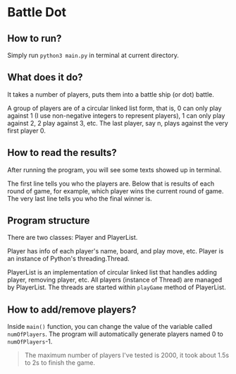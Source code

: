 # Battle Dot

## How to run?

Simply run `python3 main.py` in terminal at current directory.

## What does it do?

It takes a number of players, puts them into a battle ship (or dot) battle. 

A group of players are of a circular linked list form, that is, 0 can only play against 1 (I use non-negative integers to represent players), 1 can only play against 2, 2 play against 3, etc. The last player, say n, plays against the very first player 0. 

## How to read the results?

After running the program, you will see some texts showed up in terminal.

The first line tells you who the players are. Below that is results of each round of game, for example, which player wins the current round of game. The very last line tells you who the final winner is.

## Program structure

There are two classes: Player and PlayerList.

Player has info of each player's name, board, and play move, etc. Player is an instance of Python's threading.Thread.

PlayerList is an implementation of circular linked list that handles adding player, removing player, etc. All players (instance of Thread) are managed by PlayerList. The threads are started within `playGame` method of PlayerList.

## How to add/remove players?

Inside `main()` function, you can change the value of the variable called `numOfPlayers`. The program will automatically generate players named 0 to `numOfPlayers`-1.

> The maximum number of players I've tested is 2000, it took about 1.5s to 2s to finish the game.